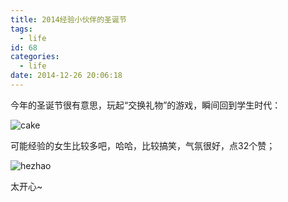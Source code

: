 ```yaml
---
title: 2014经验小伙伴的圣诞节
tags:
  - life
id: 68
categories:
  - life
date: 2014-12-26 20:06:18
---
```


今年的圣诞节很有意思，玩起“交换礼物”的游戏，瞬间回到学生时代：

![cake](http://cdn.sinacloud.net/woodysblog/2014-exp-xmas/1.jpg)
<!--more-->

可能经验的女生比较多吧，哈哈，比较搞笑，气氛很好，点32个赞；

![hezhao](http://cdn.sinacloud.net/woodysblog/2014-exp-xmas/hezhao.jpg)

太开心~
